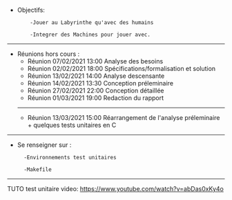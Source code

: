 - Objectifs: 

          -Jouer au Labyrinthe qu'avec des humains

          -Integrer des Machines pour jouer avec.
***
- Réunions hors cours :
    -  Réunion 07/02/2021 13:00  Analyse des besoins
    -  Réunion 02/02/2021 18:00  Spécifications/formalisation et solution
    -  Réunion 13/02/2021 14:00  Analyse descensante 
    -  Réunion 14/02/2021 13:30  Conception préleminaire
    -  Réunion 27/02/2021 22:00  Conception détaillée
    -  Réunion 01/03/2021 19:00  Redaction du rapport 
    ***
    -  Réunion 13/03/2021 15:00  Réarrangement de l'analyse préleminaire + quelques tests unitaires en C 
***
- Se renseigner sur :

        -Environnements test unitaires  
        
        -Makefile 
    


***


TUTO test unitaire video: https://www.youtube.com/watch?v=abDas0xKy4o
